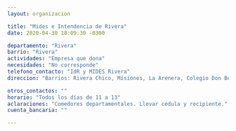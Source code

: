 ```yaml
---
layout: organizacion

title: "Mides e Intendencia de Rivera"
date: 2020-04-30 18:09:30 -0300

departamento: "Rivera"
barrio: "Rivera"
actividades: "Empresa que dona"
necesidades: "No corresponde"
telefono_contacto: "IdR y MIDES Rivera"
direccion: "Barrios: Rivera Chico, Misiones, La Arenera, Colegio Don Bosco"

otros_contactos: ""
horario: "Todos los días de 11 a 13"
aclaraciones: "Comedores departamentales. Llevar cédula y recipiente."
cuenta_bancaria: ""

---
```

